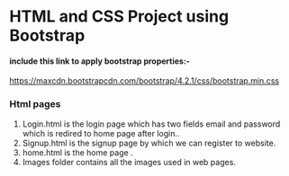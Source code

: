 # HTML and CSS Project using Bootstrap

#### include this link to apply bootstrap properties:-
 https://maxcdn.bootstrapcdn.com/bootstrap/4.2.1/css/bootstrap.min.css


### Html pages
1. Login.html is the login page which has two fields email and password which is redired to home page after login..
2. Signup.html is the signup page by which we can register to website.
3. home.html is the home page .
4. Images folder contains all the images used in web pages.
